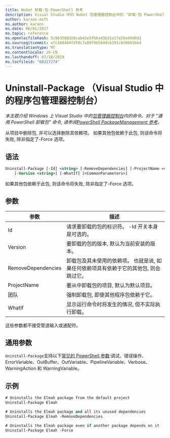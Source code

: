```yaml
---
title: NuGet 卸载-包 PowerShell 参考
description: Visual Studio 中的 NuGet 包管理器控制台中的 "卸载-包 PowerShell" 命令参考。
author: karann-msft
ms.author: karann
ms.date: 06/01/2017
ms.topic: reference
ms.openlocfilehash: 5c963588d28cab42e5fb6a43b31a17e26e49d0d2
ms.sourcegitcommit: efc18d484fdf0c7a8979b564dcb191c030601bb4
ms.translationtype: MT
ms.contentlocale: zh-CN
ms.lasthandoff: 07/18/2019
ms.locfileid: "68327274"
---
```

# <a name="uninstall-package-package-manager-console-in-visual-studio"></a>Uninstall-Package （Visual Studio 中的程序包管理器控制台）

*本主题介绍 Windows 上 Visual Studio 中的[包管理器控制台](../../consume-packages/install-use-packages-powershell.md)内的命令。对于 "通用 PowerShell 卸载包" 命令, 请参阅[PowerShell PackageManagement 参考](/powershell/module/packagemanagement/?view=powershell-6)。*

从项目中删除包, 并可以选择删除其依赖项。 如果其他包依赖于此包, 则该命令将失败, 除非指定了-Force 选项。

## <a name="syntax"></a>语法

```ps
Uninstall-Package [-Id] <string> [-RemoveDependencies] [-ProjectName <string>] [-Force]
    [-Version <string>] [-WhatIf] [<CommonParameters>]
```

如果其他包依赖于此包, 则该命令将失败, 除非指定了-Force 选项。

## <a name="parameters"></a>参数

| 参数 | 描述 |
| --- | --- |
| Id | 请求要卸载的包的标识符。 -Id 开关本身是可选的。 |
| Version | 要卸载的包的版本, 默认为当前安装的版本。 |
| RemoveDependencies | 卸载包及其未使用的依赖项。 也就是说, 如果任何依赖项具有依赖于它的其他包, 则会跳过它。 |
| ProjectName | 要从中卸载包的项目, 默认为默认项目。 |
| 团队 | 强制卸载包, 即使其他程序包依赖于它。 |
| WhatIf | 显示运行命令时将发生的情况, 但不实际执行卸载。 |

这些参数都不接受管道输入或通配符。

## <a name="common-parameters"></a>通用参数

`Uninstall-Package`支持以下[常见的 PowerShell 参数](http://go.microsoft.com/fwlink/?LinkID=113216):调试、错误操作、ErrorVariable、OutBuffer、OutVariable、PipelineVariable、Verbose、WarningAction 和 WarningVariable。

## <a name="examples"></a>示例

```ps
# Uninstalls the Elmah package from the default project
Uninstall-Package Elmah

# Uninstalls the Elmah package and all its unused dependencies
Uninstall-Package Elmah -RemoveDependencies 

# Uninstalls the Elmah package even if another package depends on it
Uninstall-Package Elmah -Force
```
